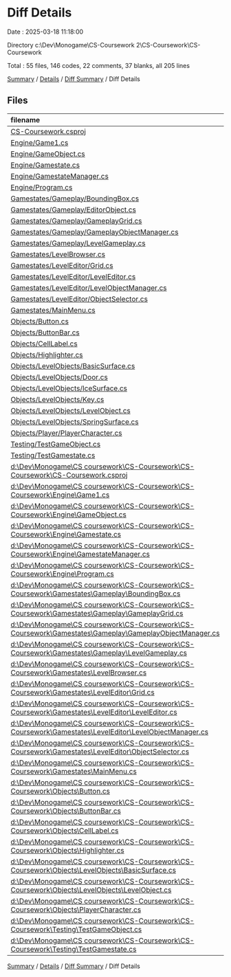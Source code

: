 # Diff Details

Date : 2025-03-18 11:18:00

Directory c:\\Dev\\Monogame\\CS-Coursework 2\\CS-Coursework\\CS-Coursework

Total : 55 files,  146 codes, 22 comments, 37 blanks, all 205 lines

[Summary](results.md) / [Details](details.md) / [Diff Summary](diff.md) / Diff Details

## Files
| filename | language | code | comment | blank | total |
| :--- | :--- | ---: | ---: | ---: | ---: |
| [CS-Coursework.csproj](/CS-Coursework.csproj) | XML | 30 | 0 | 0 | 30 |
| [Engine/Game1.cs](/Engine/Game1.cs) | C# | 50 | 1 | 15 | 66 |
| [Engine/GameObject.cs](/Engine/GameObject.cs) | C# | 8 | 0 | 5 | 13 |
| [Engine/Gamestate.cs](/Engine/Gamestate.cs) | C# | 29 | 0 | 4 | 33 |
| [Engine/GamestateManager.cs](/Engine/GamestateManager.cs) | C# | 25 | 0 | 3 | 28 |
| [Engine/Program.cs](/Engine/Program.cs) | C# | 2 | 0 | 0 | 2 |
| [Gamestates/Gameplay/BoundingBox.cs](/Gamestates/Gameplay/BoundingBox.cs) | C# | 20 | 0 | 5 | 25 |
| [Gamestates/Gameplay/EditorObject.cs](/Gamestates/Gameplay/EditorObject.cs) | C# | 33 | 2 | 8 | 43 |
| [Gamestates/Gameplay/GameplayGrid.cs](/Gamestates/Gameplay/GameplayGrid.cs) | C# | 20 | 3 | 9 | 32 |
| [Gamestates/Gameplay/GameplayObjectManager.cs](/Gamestates/Gameplay/GameplayObjectManager.cs) | C# | 59 | 12 | 13 | 84 |
| [Gamestates/Gameplay/LevelGameplay.cs](/Gamestates/Gameplay/LevelGameplay.cs) | C# | 63 | 6 | 19 | 88 |
| [Gamestates/LevelBrowser.cs](/Gamestates/LevelBrowser.cs) | C# | 70 | 0 | 18 | 88 |
| [Gamestates/LevelEditor/Grid.cs](/Gamestates/LevelEditor/Grid.cs) | C# | 43 | 7 | 12 | 62 |
| [Gamestates/LevelEditor/LevelEditor.cs](/Gamestates/LevelEditor/LevelEditor.cs) | C# | 64 | 7 | 20 | 91 |
| [Gamestates/LevelEditor/LevelObjectManager.cs](/Gamestates/LevelEditor/LevelObjectManager.cs) | C# | 47 | 11 | 11 | 69 |
| [Gamestates/LevelEditor/ObjectSelector.cs](/Gamestates/LevelEditor/ObjectSelector.cs) | C# | 35 | 4 | 10 | 49 |
| [Gamestates/MainMenu.cs](/Gamestates/MainMenu.cs) | C# | 50 | 3 | 16 | 69 |
| [Objects/Button.cs](/Objects/Button.cs) | C# | 49 | 5 | 9 | 63 |
| [Objects/ButtonBar.cs](/Objects/ButtonBar.cs) | C# | 35 | 4 | 9 | 48 |
| [Objects/CellLabel.cs](/Objects/CellLabel.cs) | C# | 17 | 0 | 6 | 23 |
| [Objects/Highlighter.cs](/Objects/Highlighter.cs) | C# | 17 | 0 | 6 | 23 |
| [Objects/LevelObjects/BasicSurface.cs](/Objects/LevelObjects/BasicSurface.cs) | C# | 5 | 0 | 3 | 8 |
| [Objects/LevelObjects/Door.cs](/Objects/LevelObjects/Door.cs) | C# | 10 | 2 | 3 | 15 |
| [Objects/LevelObjects/IceSurface.cs](/Objects/LevelObjects/IceSurface.cs) | C# | 8 | 1 | 3 | 12 |
| [Objects/LevelObjects/Key.cs](/Objects/LevelObjects/Key.cs) | C# | 14 | 2 | 4 | 20 |
| [Objects/LevelObjects/LevelObject.cs](/Objects/LevelObjects/LevelObject.cs) | C# | 47 | 1 | 12 | 60 |
| [Objects/LevelObjects/SpringSurface.cs](/Objects/LevelObjects/SpringSurface.cs) | C# | 16 | 0 | 5 | 21 |
| [Objects/Player/PlayerCharacter.cs](/Objects/Player/PlayerCharacter.cs) | C# | 126 | 19 | 22 | 167 |
| [Testing/TestGameObject.cs](/Testing/TestGameObject.cs) | C# | 24 | 0 | 3 | 27 |
| [Testing/TestGamestate.cs](/Testing/TestGamestate.cs) | C# | 27 | 0 | 2 | 29 |
| [d:\\Dev\\Monogame\\CS coursework\\CS-Coursework\\CS-Coursework\\CS-Coursework.csproj](/d:%5CDev%5CMonogame%5CCS%20coursework%5CCS-Coursework%5CCS-Coursework%5CCS-Coursework.csproj) | XML | -30 | 0 | 0 | -30 |
| [d:\\Dev\\Monogame\\CS coursework\\CS-Coursework\\CS-Coursework\\Engine\\Game1.cs](/d:%5CDev%5CMonogame%5CCS%20coursework%5CCS-Coursework%5CCS-Coursework%5CEngine%5CGame1.cs) | C# | -49 | -1 | -15 | -65 |
| [d:\\Dev\\Monogame\\CS coursework\\CS-Coursework\\CS-Coursework\\Engine\\GameObject.cs](/d:%5CDev%5CMonogame%5CCS%20coursework%5CCS-Coursework%5CCS-Coursework%5CEngine%5CGameObject.cs) | C# | -8 | 0 | -5 | -13 |
| [d:\\Dev\\Monogame\\CS coursework\\CS-Coursework\\CS-Coursework\\Engine\\Gamestate.cs](/d:%5CDev%5CMonogame%5CCS%20coursework%5CCS-Coursework%5CCS-Coursework%5CEngine%5CGamestate.cs) | C# | -29 | 0 | -4 | -33 |
| [d:\\Dev\\Monogame\\CS coursework\\CS-Coursework\\CS-Coursework\\Engine\\GamestateManager.cs](/d:%5CDev%5CMonogame%5CCS%20coursework%5CCS-Coursework%5CCS-Coursework%5CEngine%5CGamestateManager.cs) | C# | -25 | 0 | -3 | -28 |
| [d:\\Dev\\Monogame\\CS coursework\\CS-Coursework\\CS-Coursework\\Engine\\Program.cs](/d:%5CDev%5CMonogame%5CCS%20coursework%5CCS-Coursework%5CCS-Coursework%5CEngine%5CProgram.cs) | C# | -2 | 0 | 0 | -2 |
| [d:\\Dev\\Monogame\\CS coursework\\CS-Coursework\\CS-Coursework\\Gamestates\\Gameplay\\BoundingBox.cs](/d:%5CDev%5CMonogame%5CCS%20coursework%5CCS-Coursework%5CCS-Coursework%5CGamestates%5CGameplay%5CBoundingBox.cs) | C# | -20 | 0 | -5 | -25 |
| [d:\\Dev\\Monogame\\CS coursework\\CS-Coursework\\CS-Coursework\\Gamestates\\Gameplay\\GameplayGrid.cs](/d:%5CDev%5CMonogame%5CCS%20coursework%5CCS-Coursework%5CCS-Coursework%5CGamestates%5CGameplay%5CGameplayGrid.cs) | C# | -20 | -3 | -9 | -32 |
| [d:\\Dev\\Monogame\\CS coursework\\CS-Coursework\\CS-Coursework\\Gamestates\\Gameplay\\GameplayObjectManager.cs](/d:%5CDev%5CMonogame%5CCS%20coursework%5CCS-Coursework%5CCS-Coursework%5CGamestates%5CGameplay%5CGameplayObjectManager.cs) | C# | -26 | -5 | -9 | -40 |
| [d:\\Dev\\Monogame\\CS coursework\\CS-Coursework\\CS-Coursework\\Gamestates\\Gameplay\\LevelGameplay.cs](/d:%5CDev%5CMonogame%5CCS%20coursework%5CCS-Coursework%5CCS-Coursework%5CGamestates%5CGameplay%5CLevelGameplay.cs) | C# | -61 | -5 | -19 | -85 |
| [d:\\Dev\\Monogame\\CS coursework\\CS-Coursework\\CS-Coursework\\Gamestates\\LevelBrowser.cs](/d:%5CDev%5CMonogame%5CCS%20coursework%5CCS-Coursework%5CCS-Coursework%5CGamestates%5CLevelBrowser.cs) | C# | -70 | 0 | -18 | -88 |
| [d:\\Dev\\Monogame\\CS coursework\\CS-Coursework\\CS-Coursework\\Gamestates\\LevelEditor\\Grid.cs](/d:%5CDev%5CMonogame%5CCS%20coursework%5CCS-Coursework%5CCS-Coursework%5CGamestates%5CLevelEditor%5CGrid.cs) | C# | -43 | -7 | -12 | -62 |
| [d:\\Dev\\Monogame\\CS coursework\\CS-Coursework\\CS-Coursework\\Gamestates\\LevelEditor\\LevelEditor.cs](/d:%5CDev%5CMonogame%5CCS%20coursework%5CCS-Coursework%5CCS-Coursework%5CGamestates%5CLevelEditor%5CLevelEditor.cs) | C# | -64 | -7 | -19 | -90 |
| [d:\\Dev\\Monogame\\CS coursework\\CS-Coursework\\CS-Coursework\\Gamestates\\LevelEditor\\LevelObjectManager.cs](/d:%5CDev%5CMonogame%5CCS%20coursework%5CCS-Coursework%5CCS-Coursework%5CGamestates%5CLevelEditor%5CLevelObjectManager.cs) | C# | -48 | -9 | -10 | -67 |
| [d:\\Dev\\Monogame\\CS coursework\\CS-Coursework\\CS-Coursework\\Gamestates\\LevelEditor\\ObjectSelector.cs](/d:%5CDev%5CMonogame%5CCS%20coursework%5CCS-Coursework%5CCS-Coursework%5CGamestates%5CLevelEditor%5CObjectSelector.cs) | C# | -35 | -4 | -10 | -49 |
| [d:\\Dev\\Monogame\\CS coursework\\CS-Coursework\\CS-Coursework\\Gamestates\\MainMenu.cs](/d:%5CDev%5CMonogame%5CCS%20coursework%5CCS-Coursework%5CCS-Coursework%5CGamestates%5CMainMenu.cs) | C# | -50 | -3 | -16 | -69 |
| [d:\\Dev\\Monogame\\CS coursework\\CS-Coursework\\CS-Coursework\\Objects\\Button.cs](/d:%5CDev%5CMonogame%5CCS%20coursework%5CCS-Coursework%5CCS-Coursework%5CObjects%5CButton.cs) | C# | -49 | -5 | -9 | -63 |
| [d:\\Dev\\Monogame\\CS coursework\\CS-Coursework\\CS-Coursework\\Objects\\ButtonBar.cs](/d:%5CDev%5CMonogame%5CCS%20coursework%5CCS-Coursework%5CCS-Coursework%5CObjects%5CButtonBar.cs) | C# | -35 | -4 | -9 | -48 |
| [d:\\Dev\\Monogame\\CS coursework\\CS-Coursework\\CS-Coursework\\Objects\\CellLabel.cs](/d:%5CDev%5CMonogame%5CCS%20coursework%5CCS-Coursework%5CCS-Coursework%5CObjects%5CCellLabel.cs) | C# | -17 | 0 | -6 | -23 |
| [d:\\Dev\\Monogame\\CS coursework\\CS-Coursework\\CS-Coursework\\Objects\\Highlighter.cs](/d:%5CDev%5CMonogame%5CCS%20coursework%5CCS-Coursework%5CCS-Coursework%5CObjects%5CHighlighter.cs) | C# | -17 | 0 | -6 | -23 |
| [d:\\Dev\\Monogame\\CS coursework\\CS-Coursework\\CS-Coursework\\Objects\\LevelObjects\\BasicSurface.cs](/d:%5CDev%5CMonogame%5CCS%20coursework%5CCS-Coursework%5CCS-Coursework%5CObjects%5CLevelObjects%5CBasicSurface.cs) | C# | -5 | 0 | -3 | -8 |
| [d:\\Dev\\Monogame\\CS coursework\\CS-Coursework\\CS-Coursework\\Objects\\LevelObjects\\LevelObject.cs](/d:%5CDev%5CMonogame%5CCS%20coursework%5CCS-Coursework%5CCS-Coursework%5CObjects%5CLevelObjects%5CLevelObject.cs) | C# | -35 | -1 | -9 | -45 |
| [d:\\Dev\\Monogame\\CS coursework\\CS-Coursework\\CS-Coursework\\Objects\\PlayerCharacter.cs](/d:%5CDev%5CMonogame%5CCS%20coursework%5CCS-Coursework%5CCS-Coursework%5CObjects%5CPlayerCharacter.cs) | C# | -108 | -14 | -17 | -139 |
| [d:\\Dev\\Monogame\\CS coursework\\CS-Coursework\\CS-Coursework\\Testing\\TestGameObject.cs](/d:%5CDev%5CMonogame%5CCS%20coursework%5CCS-Coursework%5CCS-Coursework%5CTesting%5CTestGameObject.cs) | C# | -24 | 0 | -3 | -27 |
| [d:\\Dev\\Monogame\\CS coursework\\CS-Coursework\\CS-Coursework\\Testing\\TestGamestate.cs](/d:%5CDev%5CMonogame%5CCS%20coursework%5CCS-Coursework%5CCS-Coursework%5CTesting%5CTestGamestate.cs) | C# | -27 | 0 | -2 | -29 |

[Summary](results.md) / [Details](details.md) / [Diff Summary](diff.md) / Diff Details